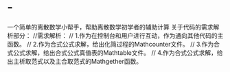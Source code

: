 # -
一个简单的离散数学小帮手，帮助离散数学初学者的辅助计算
关于代码的需求解析部分：
//需求解析：
// 1.作为在控制台和用户进行互动，作为通向其他代码的主函数。
// 2.作为合式公式求解，给出化简过程的Mathcounter文件。
// 3.作为合式公式求解，给出合式公式真值表的Mathtable文件。
// 4.作为合式公式求解，给出主析取范式以及主合取范式的Mathgether函数。
